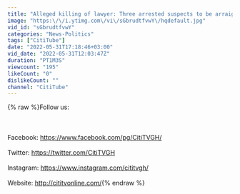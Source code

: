 ```yaml
---
title: "Alleged killing of lawyer: Three arrested suspects to be arraigned on May 31, 2022"
image: "https:\/\/i.ytimg.com\/vi\/sGbrudtfvwY\/hqdefault.jpg"
vid_id: "sGbrudtfvwY"
categories: "News-Politics"
tags: ["CitiTube"]
date: "2022-05-31T17:18:46+03:00"
vid_date: "2022-05-31T12:03:47Z"
duration: "PT1M3S"
viewcount: "195"
likeCount: "0"
dislikeCount: ""
channel: "CitiTube"
---
```

{% raw %}Follow us:<br /><br /><br /><br />Facebook: <a rel="nofollow" target="blank" href="https://www.facebook.com/pg/CitiTVGH/">https://www.facebook.com/pg/CitiTVGH/</a><br /><br />Twitter: <a rel="nofollow" target="blank" href="https://twitter.com/CitiTVGH">https://twitter.com/CitiTVGH</a><br /><br />Instagram: <a rel="nofollow" target="blank" href="https://www.instagram.com/cititvgh/">https://www.instagram.com/cititvgh/</a><br /><br />Website: <a rel="nofollow" target="blank" href="http://cititvonline.com/">http://cititvonline.com/</a>{% endraw %}
